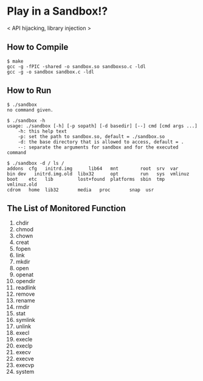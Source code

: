 # Play in a Sandbox!?
< API hijacking, library injection >

## How to Compile
``` shell
$ make
gcc -g -fPIC -shared -o sandbox.so sandboxso.c -ldl
gcc -g -o sandbox sandbox.c -ldl
```

## How to Run
```shell
$ ./sandbox
no command given.

$ ./sandbox -h
usage: ./sandbox [-h] [-p sopath] [-d basedir] [--] cmd [cmd args ...]
	-h: this help text
	-p: set the path to sandbox.so, default = ./sandbox.so
	-d: the base directory that is allowed to access, default = .
	--: separate the arguments for sandbox and for the executed command

$ ./sandbox -d / ls /
addons	cfg   initrd.img      lib64	  mnt	     root  srv	var
bin	dev   initrd.img.old  libx32	  opt	     run   sys	vmlinuz
boot	etc   lib	      lost+found  platforms  sbin  tmp	vmlinuz.old
cdrom	home  lib32	      media	  proc	     snap  usr
```



## The List of Monitored Function
1. chdir 
2. chmod 
3. chown 
4. creat 
5. fopen 
6. link 
7. mkdir 
8. open 
9. openat 
11. opendir 
12. readlink 
13. remove 
14. rename 
15. rmdir 
16. stat 
17. symlink 
18. unlink
19. execl 
20. execle 
21. execlp 
22. execv 
23. execve 
24. execvp 
25. system
